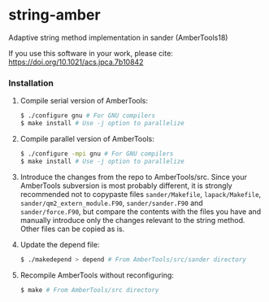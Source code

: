 # string-amber
Adaptive string method implementation in sander (AmberTools18)

If you use this software in your work, please cite:
https://doi.org/10.1021/acs.jpca.7b10842

### Installation
1. Compile serial version of AmberTools:
   ```bash
   $ ./configure gnu # For GNU compilers
   $ make install # Use -j option to parallelize
   ```

2. Compile parallel version of AmberTools:
   ```bash
   $ ./configure -mpi gnu # For GNU compilers
   $ make install # Use -j option to parallelize
   ```

3. Introduce the changes from the repo to AmberTools/src. Since your AmberTools subversion is most probably different, it is strongly recommended not to copypaste files `sander/Makefile`, `lapack/Makefile`, `sander/qm2_extern_module.F90`, `sander/sander.F90` and `sander/force.F90`, but compare the contents with the files you have and manually introduce only the changes relevant to the string method. Other files can be copied as is.

4. Update the depend file:
   ```bash
   $ ./makedepend > depend # From AmberTools/src/sander directory
   ```

5. Recompile AmberTools without reconfiguring:
   ```bash
   $ make # From AmberTools/src directory
   ```

